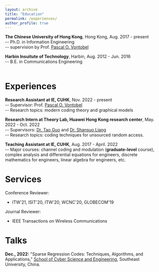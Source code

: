 ```yaml
---
layout: archive
title: "Education"
permalink: /experiences/
author_profile: true
---
```


**The Chinese University of Hong Kong**, Hong Kong, Aug. 2017 - present \
-- Ph.D. in Information Engineering \
-- supervision by Prof. [Pascal O. Vontobel](https://sites.google.com/site/pascalvontobel/)


**Harbin Insuitute of Technology**, Harbin, Aug. 2012 - Jun. 2016 \
-- B.E. in Communications Engineering\
<br />

Experiences
=====
**Research Assistant at IE, CUHK**, Nov. 2022 - present \
-- Supervisor: Prof. [Pascal O. Vontobel](https://sites.google.com/site/pascalvontobel/)\
-- Research topics: modern coding theory and graphical models

**Research Intern at Theory Lab, Huawei Hong Kong research center**, May. 2022 - Oct. 2022\
-- Supervisors: [Dr. Tao Guo](https://cyber.seu.edu.cn/gt/list.htm) and [Dr. Shansuo Liang](https://www.linkedin.com/in/shansuo-liang-386b84aa/?originalSubdomain=hk)\
-- Research topics: coding techniques for unsourced random access.

**Teaching Assistant at IE, CUHK**, Aug. 2017 - April. 2022 \
-- Major courses: channel coding and modulation (**graduate-level** course), complex analysis and differential equations for engineers, discrete mathematics for engineers, linear algebra for engineers, etc.

Services
=====
Conference Reviewer: 
* ITW'21, ISIT'20, ITW'20, WCNC'20, GLOBECOM'19

Journal Reviewer: 
* IEEE Transactions on Wireless Communications



Talks
=====
**Dec., 2022:** "Sparse Regression Codes: Techniques, Algorithms, and Applications," [School of Cyber Science and Engineering](https://cyber.seu.edu.cn/wa_en/), Southeast University, China.
